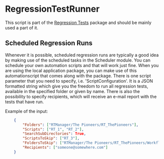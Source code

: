 # RegressionTestRunner

This script is part of the [Regression Tests](https://catalog.dataminer.services/catalog/4574) package and should be mainly used a part of it.

## Scheduled Regression Runs

Whenever it is possible, scheduled regression runs are typically a good idea by making use of the scheduled tasks in the Scheduler module. You can schedule your own automation scripts and that will work just fine.
When you are using the local application package, you can make use of this automationscript that comes along with the package. There is one script parameter that you need to specify, i.e. 'ScriptConfiguration'. It is a JSON formatted string which give you the freedom to run all regression tests, available in the specified folder or given by name. There is also the possibility to specify recipients, which will receive an e-mail report with the tests that have run.

Example of the input:

```json
    {
        "Folders": ["RTManager/The Pioneers/RT_ThePioneers"],
        "Scripts": ["RT_1", "RT_2"],
        "SearchSubDirectories": True,
        "ScriptsToSkip": ["RT_3"],
        "FoldersToSkip": ["RTManager/The Pioneers/RT_ThePioneers/Workflows"],
        "Recipients": ["someone@somewhere.com"]
    }
```
